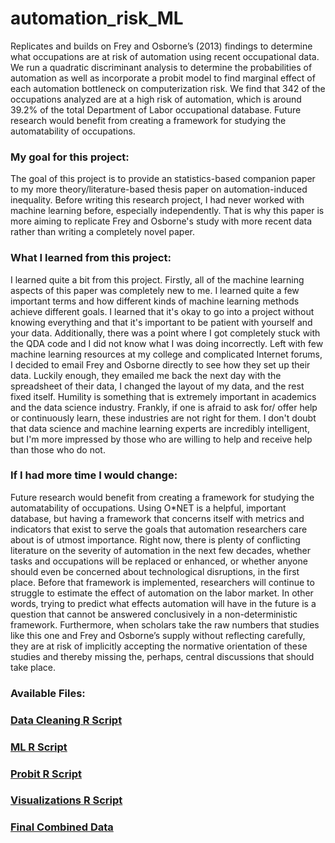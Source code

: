 # automation_risk_ML

Replicates and builds on Frey and Osborne’s (2013) findings to determine what occupations are at risk of automation using recent occupational data. We run a quadratic discriminant analysis to determine the probabilities of automation as well as incorporate a probit model to find marginal effect of each automation bottleneck on computerization risk. We find that 342 of the occupations analyzed are at a high risk of automation, which is around 39.2% of the total Department of Labor occupational database. Future research would benefit from creating a framework for studying the automatability of occupations. 

### My goal for this project:
The goal of this project is to provide an statistics-based companion paper to my more theory/literature-based thesis paper on automation-induced inequality. Before writing this research project, I had never worked with machine learning before, especially independently. That is why this paper is more aiming to replicate Frey and Osborne's study with more recent data rather than writing a completely novel paper. 

### What I learned from this project:
I learned quite a bit from this project. Firstly, all of the machine learning aspects of this paper was completely new to me. I learned quite a few important terms and how different kinds of machine learning methods achieve different goals. I learned that it's okay to go into a project without knowing everything and that it's important to be patient with yourself and your data. Additionally, there was a point where I got completely stuck with the QDA code and I did not know what I was doing incorrectly. Left with few machine learning resources at my college and complicated Internet forums, I decided to email Frey and Osborne directly to see how they set up their data. Luckily enough, they emailed me back the next day with the spreadsheet of their data, I changed the layout of my data, and the rest fixed itself. Humility is something that is extremely important in academics and the data science industry. Frankly, if one is afraid to ask for/ offer help or continuously learn, these industries are not right for them. I don't doubt that data science and machine learning experts are incredibly intelligent, but I'm more impressed by those who are willing to help and receive help than those who do not.  

### If I had more time I would change:
Future research would benefit from creating a framework for studying the automatability of occupations. Using O*NET is a helpful, important database, but having a framework that concerns itself with metrics and indicators that exist to serve the goals that automation researchers care about is of utmost importance. Right now, there is plenty of conflicting literature on the severity of automation in the next few decades, whether tasks and occupations will be replaced or enhanced, or whether anyone should even be concerned about technological disruptions, in the first place. Before that framework is implemented, researchers will continue to struggle to estimate the effect of automation on the labor market. In other words, trying to predict what effects automation will have in the future is a question that cannot be answered conclusively in a non-deterministic framework. Furthermore, when scholars take the raw numbers that studies like this one and Frey and Osborne’s supply without reflecting carefully, they are at risk of implicitly accepting the normative orientation of these studies and thereby missing the, perhaps, central discussions that should take place.

### Available Files:
### [Data Cleaning R Script](https://github.com/emartin43/automation_risk_ML/blob/659b44e37e5a397e77af9ea702207944998a4d92/Cleaning.R)
### [ML R Script](https://github.com/emartin43/automation_risk_ML/blob/659b44e37e5a397e77af9ea702207944998a4d92/ML.R)
### [Probit R Script](https://github.com/emartin43/automation_risk_ML/blob/659b44e37e5a397e77af9ea702207944998a4d92/Probit.R)
### [Visualizations R Script](https://github.com/emartin43/automation_risk_ML/blob/cf44db431b4f75efeba685203c69938499fdd4b9/Visualizations%20.R)
### [Final Combined Data](https://github.com/emartin43/automation_risk_ML/blob/cf44db431b4f75efeba685203c69938499fdd4b9/final.csv)
